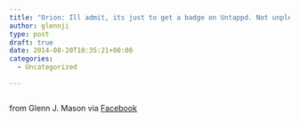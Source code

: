 ```yaml
---
title: "Orion: Ill admit, its just to get a badge on Untappd. Not unpleasant, but nothing unique."
author: glennji
type: post
draft: true
date: 2014-08-20T10:35:21+00:00
categories:
  - Uncategorized

---
```

<div>
  <img src='' style='max-width:600px;' /></p> 
  
  <div>
    from Glenn J. Mason via <a href="http://on.fb.me/1qpkWdG">Facebook</a>
  </div>
</div>
